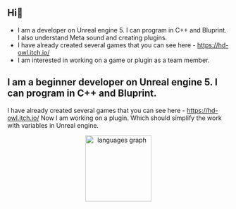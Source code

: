 ## Hi👋
- I am a developer on Unreal engine 5. I can program in C++ and Bluprint. I also understand Meta sound and creating plugins.
- I have already created several games that you can see here - https://hd-owl.itch.io/
- I am interested in working on a game or plugin as a team member.

## I am a beginner developer on Unreal engine 5. I can program in C++ and Bluprint.

I have already created several games that you can see here - https://hd-owl.itch.io/
Now I am working on a plugin. Which should simplify the work with variables in Unreal engine.


<div align="center">
  <img src="https://github-readme-stats.vercel.app/api/top-langs?username=H-D-OWL&locale=en&hide_title=false&layout=compact&card_width=320&langs_count=5&theme=aura&hide_border=false" height="150" alt="languages graph"  />
